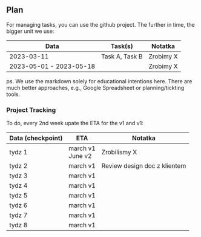 ## Plan

For managing tasks, you can use the github project. The further in time, the bigger unit we use:

Data                    |  Task(s)        | Notatka   |
------------------------|-----------------|-----------|
2023-03-11              |  Task A, Task B | Zrobimy X |
2023-05-01 - 2023-05-18 |                 | Zrobimy X |

ps. We use the markdown solely for educational intentions here. There are much better approaches, e.g., Google Spreadsheet or planning/tickting tools.

### Project Tracking

To do, every 2nd week upate the ETA for the v1 and v1:

Data (checkpoint)   |  ETA                 | Notatka            |
--------------------|----------------------|--------------------|
tydz 1              | march v1<br/>June v2 |  Zrobilismy X      |
tydz 2              | march v1             |  Review design doc z klientem |
tydz 3              | march v1             |                    |
tydz 4              | march v1             |                    |
tydz 5              | march v1             |                    |
tydz 6              | march v1             |                    |
tydz 7              | march v1             |                    |
tydz 8              | march v1             |                    | xx
